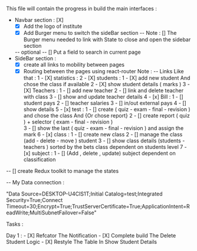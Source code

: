 
This file will contain the progress in build the main interfaces : 

- Navbar section : [X]
    - [X] Add the logo of institute
    - [X] Add Burger menu to switch the sideBar section 
        -- Note : [] The Burger menu needed to link with State to close and open the sidebar section
             
    -- optional -- [] Put a field to search in current page
- SideBar section : 
    - [X] create all links to mobility between pages
    - [X] Routing between the pages using react-router
    Note : -- Links Like that : 
        1 - [X] statistics : 
        2 - [X] students : 
            1 - [X] add new student And chose the class if available
            2 - [X] show student details ( marks ) 
        3 - [X] Teachers :
            1 - [] add new teacher
            2 - [] link and delete teacher with class 
            3 - [] show and update teacher details
        4 - [x] Bill :
            1 - [] student pays
            2 - [] teacher salaries
            3 - [] in/out external pays
            4 - [] show details
        5 - [x] test :
            1 - [] create ( quiz - exam - final  - revision ) and chose the class And {Or chose report}
            2 - [] create report ( quiz ) + selector ( exam - final - revision )  
            3 - [] show the last ( quiz - exam - final  - revision ) and assign the mark
        6 - [x] class :
            1 - [] create new class 
            2 - [] manage the class (add - delete - move ) student
            3 - [] show class details (students - teachers ) sorted by the bets class dependent on students level
        7 - [x] subject : 
            1 - [] (Add , delete , update) subject dependent on classification 

-- [] create Redux toolkit to manage the states


-- My Data connection : 

"Data Source=DESKTOP-U4CIS1T;Initial Catalog=test;Integrated Security=True;Connect Timeout=30;Encrypt=True;TrustServerCertificate=True;ApplicationIntent=ReadWrite;MultiSubnetFailover=False"

Tasks : 

Day 1 : 
    - [X] Refcator The Notification 
    - [X] Complete build The Delete Student Logic
    - [X] Restyle The Table In Show Student Details